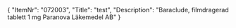 {
  "ItemNr": "072003",
  "Title": "test",
  "Description": "Baraclude, filmdragerad tablett 1 mg Paranova Läkemedel AB"
}